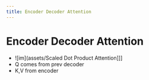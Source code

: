 ```yaml
---
title: Encoder Decoder Attention
---
```


# Encoder Decoder Attention
- ![im](assets/Scaled Dot Product Attention]]]
- Q comes from prev decoder
- K,V from encoder



















































